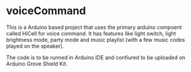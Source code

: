 # voiceCommand
This is a Arduino based project that uses the primary arduino compoent called HiCell for voice command.
It has features like light switch, light brightness mode, party mode and music playlist (with a few music codes played on the speaker).

The code is to be runned in Arduino IDE and confiured to be uploaded on Arduino Grove Shield Kit.
